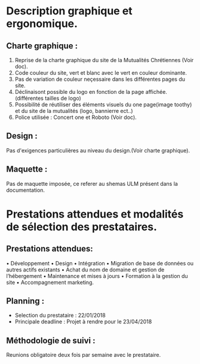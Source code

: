 # Description graphique et ergonomique.
## Charte graphique :
1. Reprise de la charte graphique du site de la Mutualités Chrétiennes (Voir doc).
2. Code couleur du site, vert et blanc avec le vert en couleur dominante.
3. Pas de variation de couleur neçessaire dans les différentes pages du site.
4. Déclinaisont possible du logo en fonction de la page affichée.(différentes tailles de logo)
5. Possibilité de réutiliser des éléments visuels du one page(image toothy) et du site de la mutualités (logo, bannierre ect..)
6. Police utilisée : Concert one et Roboto (Voir doc).
## Design :
Pas d'exigences particulières au niveau du design.(Voir charte graphique).
## Maquette :
Pas de maquette imposée, ce referer au shemas ULM présent dans la documentation.

# Prestations attendues et modalités de sélection des prestataires.
## Prestations attendues:
 • Développement • Design • Intégration • Migration de base de données ou autres actifs existants • Achat du nom de domaine et gestion de l’hébergement • Maintenance et mises à jours • Formation à la gestion du site • Accompagnement marketing.
## Planning :
* Selection du prestataire : 22/01/2018
* Principale deadline : Projet à rendre pour le 23/04/2018
## Méthodologie de suivi :
Reunions obligatoire deux fois par semaine avec le prestataire.
